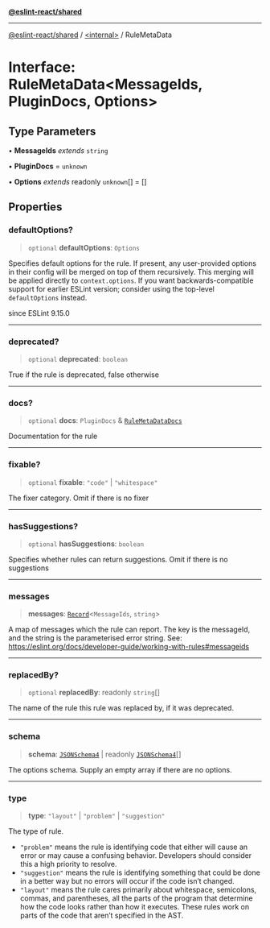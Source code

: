 [**@eslint-react/shared**](../../README.md)

***

[@eslint-react/shared](../../README.md) / [\<internal\>](../README.md) / RuleMetaData

# Interface: RuleMetaData\<MessageIds, PluginDocs, Options\>

## Type Parameters

• **MessageIds** *extends* `string`

• **PluginDocs** = `unknown`

• **Options** *extends* readonly `unknown`[] = \[\]

## Properties

### defaultOptions?

> `optional` **defaultOptions**: `Options`

Specifies default options for the rule. If present, any user-provided options in their config will be merged on top of them recursively.
This merging will be applied directly to `context.options`.
If you want backwards-compatible support for earlier ESLint version; consider using the top-level `defaultOptions` instead.

since ESLint 9.15.0

***

### deprecated?

> `optional` **deprecated**: `boolean`

True if the rule is deprecated, false otherwise

***

### docs?

> `optional` **docs**: `PluginDocs` & [`RuleMetaDataDocs`](RuleMetaDataDocs.md)

Documentation for the rule

***

### fixable?

> `optional` **fixable**: `"code"` \| `"whitespace"`

The fixer category. Omit if there is no fixer

***

### hasSuggestions?

> `optional` **hasSuggestions**: `boolean`

Specifies whether rules can return suggestions. Omit if there is no suggestions

***

### messages

> **messages**: [`Record`](../type-aliases/Record.md)\<`MessageIds`, `string`\>

A map of messages which the rule can report.
The key is the messageId, and the string is the parameterised error string.
See: https://eslint.org/docs/developer-guide/working-with-rules#messageids

***

### replacedBy?

> `optional` **replacedBy**: readonly `string`[]

The name of the rule this rule was replaced by, if it was deprecated.

***

### schema

> **schema**: [`JSONSchema4`](../type-aliases/JSONSchema4.md) \| readonly [`JSONSchema4`](../type-aliases/JSONSchema4.md)[]

The options schema. Supply an empty array if there are no options.

***

### type

> **type**: `"layout"` \| `"problem"` \| `"suggestion"`

The type of rule.
- `"problem"` means the rule is identifying code that either will cause an error or may cause a confusing behavior. Developers should consider this a high priority to resolve.
- `"suggestion"` means the rule is identifying something that could be done in a better way but no errors will occur if the code isn’t changed.
- `"layout"` means the rule cares primarily about whitespace, semicolons, commas, and parentheses, all the parts of the program that determine how the code looks rather than how it executes. These rules work on parts of the code that aren’t specified in the AST.
